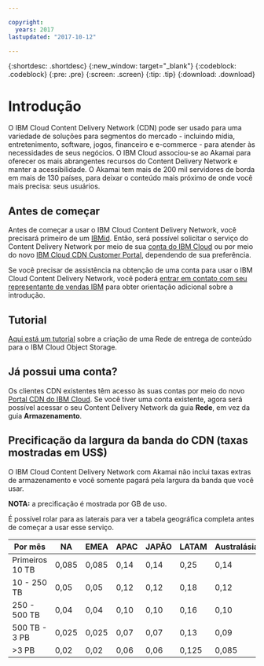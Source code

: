 ```yaml
---

copyright:
  years: 2017
lastupdated: "2017-10-12"

---
```


{:shortdesc: .shortdesc}
{:new_window: target="_blank"}
{:codeblock: .codeblock}
{:pre: .pre}
{:screen: .screen}
{:tip: .tip}
{:download: .download}

# Introdução

O IBM Cloud Content Delivery Network (CDN) pode ser usado para uma variedade de soluções para segmentos do mercado - incluindo mídia,
entretenimento, software, jogos, financeiro e e-commerce - para atender às necessidades de seus negócios. O IBM Cloud associou-se ao
Akamai para oferecer os mais abrangentes recursos do Content Delivery Network e manter a acessibilidade. O Akamai tem mais de
200 mil servidores de borda em mais de 130 países, para deixar o conteúdo mais próximo de onde você mais precisa: seus usuários.

## Antes de começar

Antes de começar a usar o IBM Cloud Content Delivery Network, você precisará primeiro de um
[IBMid](https://www.ibm.com/account/us-en/signup/register.html). Então, será possível solicitar o serviço
do Content Delivery Network por meio de sua [conta do IBM Cloud](https://console.bluemix.net/registration/)
ou por meio do novo [IBM Cloud CDN Customer Portal](https://control.softlayer.com), dependendo de sua preferência.

Se você precisar de assistência na obtenção de uma conta para usar o IBM Cloud Content Delivery Network, você poderá
[entrar em contato com seu representante de vendas IBM](https://www.ibm.com/cloud-computing/bluemix/contact-us) para
obter orientação adicional sobre a introdução.

## Tutorial

[Aqui está um tutorial](https://console.bluemix.net/docs/tutorials/static-files-cdn.html#accelerate-delivery-of-static-files-using-a-cdn) sobre a criação de uma Rede de entrega de conteúdo para o IBM Cloud Object Storage.

## Já possui uma conta?

Os clientes CDN existentes têm acesso às suas contas por meio do novo [Portal CDN do
IBM Cloud](https://control.softlayer.com). Se você tiver uma conta existente, agora será possível acessar o seu Content Delivery Network da guia
**Rede**, em vez da guia **Armazenamento**.

## Precificação da largura da banda do CDN (taxas mostradas em US$)

O IBM Cloud Content Delivery Network com Akamai não inclui taxas extras de armazenamento e você somente pagará pela largura da
banda que você usar.

**NOTA:** a precificação é mostrada por GB de uso.

É possível rolar para as laterais para ver a tabela geográfica completa antes de começar a usar esse serviço.

|Por mês| NA | EMEA | APAC | JAPÃO | LATAM | Australásia | Índia |
|-------|-----|-----|-----|-----|-----|----|-----|
|Primeiros 10 TB| 0,085 | 0,085 | 0,14 | 0,14 | 0,25 | 0,14 | 0,17 |
|10 - 250 TB | 0,05 | 0,05 | 0,12 | 0,12 | 0,18 | 0,12 | 0,11 |
|250 - 500 TB| 0,04 | 0,04 | 0,10 | 0,10 | 0,16 | 0,10 | 0,10 |
|500 TB - 3 PB| 0,025 | 0,025| 0,07 | 0,07 | 0,13 | 0,09 | 0,09 |
|\>3 PB| 0,02 | 0,02 | 0,06 | 0,06 | 0,125 | 0,085 | 0,085 |
